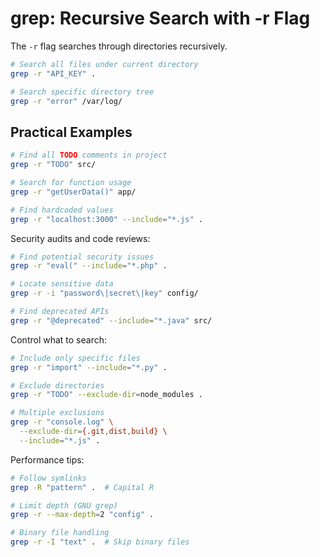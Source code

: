 # grep: Recursive Search with -r Flag

The `-r` flag searches through directories recursively.

```bash
# Search all files under current directory
grep -r "API_KEY" .

# Search specific directory tree
grep -r "error" /var/log/
```

## Practical Examples

```bash
# Find all TODO comments in project
grep -r "TODO" src/

# Search for function usage
grep -r "getUserData()" app/

# Find hardcoded values
grep -r "localhost:3000" --include="*.js" .
```



Security audits and code reviews:

```bash
# Find potential security issues
grep -r "eval(" --include="*.php" .

# Locate sensitive data
grep -r -i "password\|secret\|key" config/

# Find deprecated APIs
grep -r "@deprecated" --include="*.java" src/
```

Control what to search:

```bash
# Include only specific files
grep -r "import" --include="*.py" .

# Exclude directories
grep -r "TODO" --exclude-dir=node_modules .

# Multiple exclusions
grep -r "console.log" \
  --exclude-dir={.git,dist,build} \
  --include="*.js" .
```

Performance tips:

```bash
# Follow symlinks
grep -R "pattern" .  # Capital R

# Limit depth (GNU grep)
grep -r --max-depth=2 "config" .

# Binary file handling
grep -r -I "text" .  # Skip binary files
```

